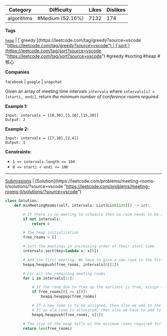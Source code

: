 | Category   | Difficulty       | Likes | Dislikes |
| ---------- | ---------------- | ----- | -------- |
| algorithms | #Medium (52.16%) | 7132  | 174      |

**Tags**

[`heap`](https://leetcode.com/tag/heap?source=vscode "https://leetcode.com/tag/heap?source=vscode") | [`greedy`](https://leetcode.com/tag/greedy?source=vscode "https://leetcode.com/tag/greedy?source=vscode") | [`sort`](https://leetcode.com/tag/sort?source=vscode "https://leetcode.com/tag/sort?source=vscode") #greedy #sorting #heap #核心 

**Companies**

`facebook` | `google` | `snapchat`

Given an array of meeting time intervals `intervals` where `intervals[i] = [starti, endi]`, return _the minimum number of conference rooms required_.

**Example 1:**

```
Input: intervals = [[0,30],[5,10],[15,20]]
Output: 2
```

**Example 2:**

```
Input: intervals = [[7,10],[2,4]]
Output: 1
```

**Constraints:**

- `1 <= intervals.length <= 104`
- `0 <= starti < endi <= 106`

---

[Submissions](https://leetcode.com/problems/meeting-rooms-ii/submissions/?source=vscode "https://leetcode.com/problems/meeting-rooms-ii/submissions/?source=vscode") | [Solution](https://leetcode.com/problems/meeting-rooms-ii/solutions/?source=vscode "https://leetcode.com/problems/meeting-rooms-ii/solutions/?source=vscode")

```python
class Solution:
    def minMeetingRooms(self, intervals: List[List[int]]) -> int:

        # If there is no meeting to schedule then no room needs to be allocated.
        if not intervals:
            return 0

        # The heap initialization
        free_rooms = []

        # Sort the meetings in increasing order of their start time.
        intervals.sort(key=lambda x: x[0])

        # Add the first meeting. We have to give a new room to the first meeting.
        heapq.heappush(free_rooms, intervals[0][1])

        # For all the remaining meeting rooms
        for i in intervals[1:]:

            # If the room due to free up the earliest is free, assign that room to this meeting.
            if free_rooms[0] <= i[0]:
                heapq.heappop(free_rooms)

            # If a new room is to be assigned, then also we add to the heap,
            # If an old room is allocated, then also we have to add to the heap with updated end time.
            heapq.heappush(free_rooms, i[1])

        # The size of the heap tells us the minimum rooms required for all the meetings.
        return len(free_rooms)
```